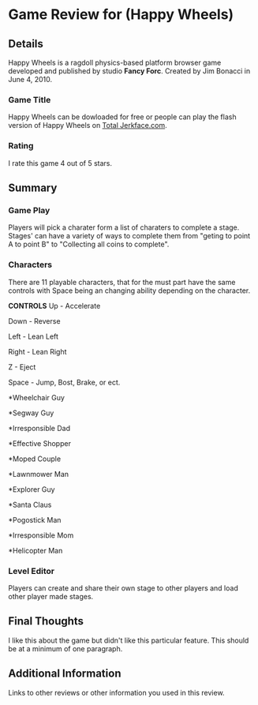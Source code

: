 # Game Review for (Happy Wheels)

## Details
Happy Wheels is a ragdoll physics-based platform browser game developed and published by studio **Fancy Forc**. Created by Jim Bonacci in June 4, 2010. 

### Game Title
Happy Wheels can be dowloaded for free or people can play the flash version of Happy Wheels on [Total Jerkface.com](http://totaljerkface.com/).

### Rating
I rate this game 4 out of 5 stars.

## Summary
### Game Play
Players will pick a charater form a list of charaters to complete a stage. Stages' can have a variety of ways to complete them from "geting to point A to point B" to "Collecting all coins to complete".

### Characters
There are 11 playable characters, that for the must part have the same controls with Space being an changing ability depending on the character.

**CONTROLS**
Up - Accelerate

Down - Reverse

Left - Lean Left

Right - Lean Right

Z - Eject

Space - Jump, Bost, Brake, or ect.

*Wheelchair Guy

*Segway Guy

*Irresponsible Dad

*Effective Shopper

*Moped Couple

*Lawnmower Man

*Explorer Guy

*Santa Claus

*Pogostick Man

*Irresponsible Mom

*Helicopter Man

### Level Editor
Players can create and share their own stage to other players and load other player made stages.  

## Final Thoughts
I like this about the game but didn't like this particular feature. This should be at a minimum of one paragraph.

## Additional Information
Links to other reviews or other information you used in this review.
